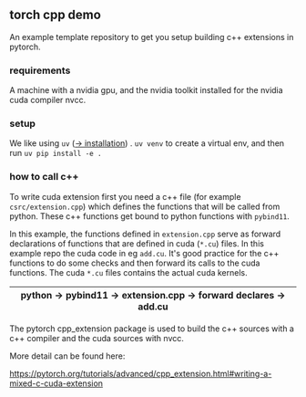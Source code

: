 ## torch cpp demo

An example template repository to get you setup building c++ extensions in pytorch.

### requirements

A machine with a nvidia gpu, and the nvidia toolkit installed for the nvidia cuda compiler nvcc.

### setup

We like using `uv` ([&rarr; installation](https://docs.astral.sh/uv/#installation)) . `uv venv` to create a virtual env, and then run `uv pip install -e .`

### how to call c++ 

To write cuda extension first you need a c++ file (for example `csrc/extension.cpp`) which defines the functions that will be called from python. These c++ functions get bound to python functions with `pybind11`. 

In this example, the functions defined in `extension.cpp` serve as forward declarations of functions that are defined in cuda (`*.cu`) files. In this example repo the cuda code in eg `add.cu`. It's good practice for the c++ functions to do some checks and then forward its calls to the cuda functions. The cuda `*.cu` files contains the actual cuda kernels. 

| python &rarr; pybind11 &rarr; extension.cpp &rarr; forward declares &rarr; add.cu |
| --------------------------------------------------------------------------------- |

The pytorch cpp_extension package is used to build the c++ sources with a c++ compiler and the cuda sources with nvcc. 

More detail can be found here:

https://pytorch.org/tutorials/advanced/cpp_extension.html#writing-a-mixed-c-cuda-extension
